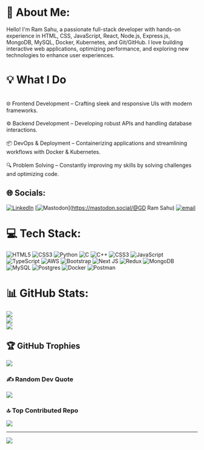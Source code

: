 # 💫 About Me:
Hello! I'm Ram Sahu, a passionate full-stack developer with hands-on experience in HTML, CSS, JavaScript, React, Node.js, Express.js, MongoDB, MySQL, Docker, Kubernetes, and Git/GitHub. I love building interactive web applications, optimizing performance, and exploring new technologies to enhance user experiences.<br><h1>💡 What I Do</h1><br>🌐 Frontend Development – Crafting sleek and responsive UIs with modern frameworks.<br><br>⚙️ Backend Development – Developing robust APIs and handling database interactions.<br><br>📦 DevOps & Deployment – Containerizing applications and streamlining workflows with Docker & Kubernetes.<br><br>🔍 Problem Solving – Constantly improving my skills by solving challenges and optimizing code.


## 🌐 Socials:
[![LinkedIn](https://img.shields.io/badge/LinkedIn-%230077B5.svg?logo=linkedin&logoColor=white)](https://linkedin.com/in/https://www.linkedin.com/in/ram-sahu-profile/) [![Mastodon](https://img.shields.io/badge/-MASTODON-%232B90D9?logo=mastodon&logoColor=white)](https://mastodon.social/@GD Ram Sahu) [![email](https://img.shields.io/badge/Email-D14836?logo=gmail&logoColor=white)](mailto:ramsahugudiya@gmail.com) 

# 💻 Tech Stack:
![HTML5](https://img.shields.io/badge/html5-%23E34F26.svg?style=for-the-badge&logo=html5&logoColor=white) ![CSS3](https://img.shields.io/badge/css3-%231572B6.svg?style=for-the-badge&logo=css3&logoColor=white) ![Python](https://img.shields.io/badge/python-3670A0?style=for-the-badge&logo=python&logoColor=ffdd54) ![C](https://img.shields.io/badge/c-%2300599C.svg?style=for-the-badge&logo=c&logoColor=white) ![C++](https://img.shields.io/badge/c++-%2300599C.svg?style=for-the-badge&logo=c%2B%2B&logoColor=white) ![CSS3](https://img.shields.io/badge/css3-%231572B6.svg?style=for-the-badge&logo=css3&logoColor=white) ![JavaScript](https://img.shields.io/badge/javascript-%23323330.svg?style=for-the-badge&logo=javascript&logoColor=%23F7DF1E) ![TypeScript](https://img.shields.io/badge/typescript-%23007ACC.svg?style=for-the-badge&logo=typescript&logoColor=white) ![AWS](https://img.shields.io/badge/AWS-%23FF9900.svg?style=for-the-badge&logo=amazon-aws&logoColor=white) ![Bootstrap](https://img.shields.io/badge/bootstrap-%238511FA.svg?style=for-the-badge&logo=bootstrap&logoColor=white) ![Next JS](https://img.shields.io/badge/Next-black?style=for-the-badge&logo=next.js&logoColor=white) ![Redux](https://img.shields.io/badge/redux-%23593d88.svg?style=for-the-badge&logo=redux&logoColor=white) ![MongoDB](https://img.shields.io/badge/MongoDB-%234ea94b.svg?style=for-the-badge&logo=mongodb&logoColor=white) ![MySQL](https://img.shields.io/badge/mysql-4479A1.svg?style=for-the-badge&logo=mysql&logoColor=white) ![Postgres](https://img.shields.io/badge/postgres-%23316192.svg?style=for-the-badge&logo=postgresql&logoColor=white) ![Docker](https://img.shields.io/badge/docker-%230db7ed.svg?style=for-the-badge&logo=docker&logoColor=white) ![Postman](https://img.shields.io/badge/Postman-FF6C37?style=for-the-badge&logo=postman&logoColor=white)
# 📊 GitHub Stats:
![](https://github-readme-stats.vercel.app/api?username=RamSahuGudiya&theme=dark&hide_border=false&include_all_commits=false&count_private=false)<br/>
![](https://nirzak-streak-stats.vercel.app/?user=RamSahuGudiya&theme=dark&hide_border=false)<br/>
![](https://github-readme-stats.vercel.app/api/top-langs/?username=RamSahuGudiya&theme=dark&hide_border=false&include_all_commits=false&count_private=false&layout=compact)

## 🏆 GitHub Trophies
![](https://github-profile-trophy.vercel.app/?username=RamSahuGudiya&theme=radical&no-frame=false&no-bg=true&margin-w=4)

### ✍️ Random Dev Quote
![](https://quotes-github-readme.vercel.app/api?type=horizontal&theme=radical)

### 🔝 Top Contributed Repo
![](https://github-contributor-stats.vercel.app/api?username=RamSahuGudiya&limit=5&theme=dark&combine_all_yearly_contributions=true)

---
[![](https://visitcount.itsvg.in/api?id=RamSahuGudiya&icon=0&color=0)](https://visitcount.itsvg.in)

<!-- Proudly created with GPRM ( https://gprm.itsvg.in ) -->
